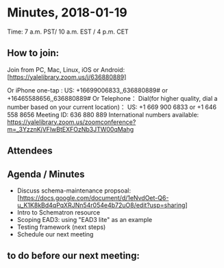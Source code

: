 # Minutes, 2018-01-19
Time: 7 a.m. PST/ 10 a.m. EST / 4 p.m. CET

## How to join: 
Join from PC, Mac, Linux, iOS or Android: [https://yalelibrary.zoom.us/j/636880889]
 
Or iPhone one-tap :
    US: +16699006833,,636880889#  or +16465588656,,636880889#
Or Telephone：
    Dial(for higher quality, dial a number based on your current location)：
        US: +1 669 900 6833  or +1 646 558 8656
    Meeting ID: 636 880 889
    International numbers available: https://yalelibrary.zoom.us/zoomconference?m=_3YzznKjVFlwBtEXFOzNb3JTW00qMahg

## Attendees

## Agenda / Minutes
- Discuss schema-maintenance propsoal: [https://docs.google.com/document/d/1eNvdOet-Q6-u_K1K8kBd4qPqXRJNn54r054e4b72uO8/edit?usp=sharing]
- Intro to Schematron resource
- Scoping EAD3: using "EAD3 lite" as an example
- Testing framework (next steps)
- Schedule our next meeting    

## to do before our next meeting:

